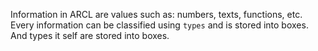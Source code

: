 Information in ARCL are values such as: numbers, texts, functions, etc. Every information can be classified using ```types``` and is stored into boxes. And types it self are stored into boxes.
